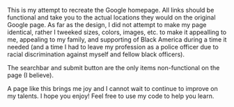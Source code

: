 This is my attempt to recreate the Google homepage. All links should be functional and take you to the actual locations they would on the original Google page. As far as the design, I did not attempt to make my page identical, rather I tweeked sizes, colors, images, etc. to make it appealling to me, appealing to my family, and supporting of Black America during a time it needed (and a time I had to leave my profession as a police officer due to racial discrimination  against myself and fellow black officers).

The searchbar and submit button are the only items non-functional on the page (I believe).

A page like this brings me joy and I cannot wait to continue to improve on my talents. I hope you enjoy! Feel free to use my code to help you learn.
